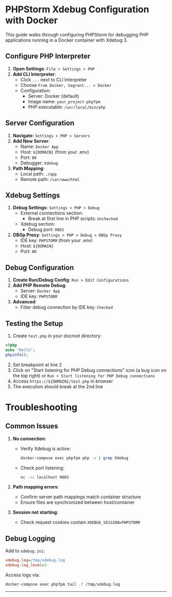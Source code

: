 # PHPStorm Xdebug Configuration with Docker

This guide walks through configuring PHPStorm for debugging PHP applications running in a Docker container with Xdebug 3.

## Configure PHP Interpreter
1. **Open Settings**: `File > Settings > PHP`
2. **Add CLI Interpreter**:
    - Click `...` next to CLI Interpreter
    - Choose `From Docker, Vagrant... > Docker`
    - Configuration:
        - Server: Docker (default)
        - Image name: `your_project-phpfpm`
        - PHP executable: `/usr/local/bin/php`

## Server Configuration
1. **Navigate**: `Settings > PHP > Servers`
2. **Add New Server**:
    - Name: `Docker App`
    - Host: `${DOMAIN}` (from your .env)
    - Port: `80`
    - Debugger: `Xdebug`
3. **Path Mapping**:
    - Local path: `./app`
    - Remote path: `/var/www/html`

## Xdebug Settings
1. **Debug Settings**: `Settings > PHP > Debug`
    - External connections section:
        - Break at first line in PHP scripts: `Unchecked`
    - Xdebug section:
        - Debug port: `9003`
2. **DBGp Proxy**: `Settings > PHP > Debug > DBGp Proxy`
     - IDE key: `PHPSTORM` (from your .env)
     - Host: `${DOMAIN}`
     - Port: `80`

## Debug Configuration
1. **Create Run/Debug Config**: `Run > Edit Configurations`
2. **Add PHP Remote Debug**:
    - Server: `Docker App`
    - IDE key: `PHPSTORM`
3. **Advanced**:
    - Filter debug connection by IDE key: `Checked`

## Testing the Setup
1. Create `test.php` in your docroot directory:
```php
<?php
echo "Hello";
phpinfo();
```
2. Set breakpoint at line 2
3. Click on "Start listening for PHP Debug connections" icon (a bug icon on the top right) or `Run > Start listening for PHP Debug connections`
4. Access `https://${DOMAIN}/test.php` in browser
5. The execution should break at the 2nd line

# Troubleshooting
## Common Issues
1. **No connection**:
    - Verify Xdebug is active:
      ```bash
      docker-compose exec phpfpm php -v | grep Xdebug
      ```
    - Check port listening:
      ```bash
      nc -vz localhost 9003
      ```

2. **Path mapping errors**:
    - Confirm server path mappings match container structure
    - Ensure files are synchronized between host/container

3. **Session not starting**:
    - Check request cookies contain `XDEBUG_SESSION=PHPSTORM`

## Debug Logging
Add to `xdebug.ini`:
```ini
xdebug.log=/tmp/xdebug.log
xdebug.log_level=3
```

Access logs via:
```bash
docker-compose exec phpfpm tail -f /tmp/xdebug.log
```

---
